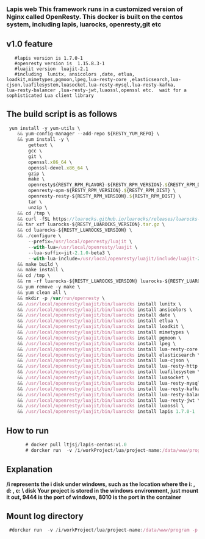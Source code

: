 ### Lapis web This framework runs in a customized version of Nginx called OpenResty. This docker is built on the centos system, including lapis, luarocks, openresty,git etc

## v1.0 feature 
       #lapis version is 1.7.0-1   
       #openresty version is  1.15.8.3-1   
       #luajit version  luajit-2.1    
       #including  lunitx, ansicolors ,date, etlua, loadkit,mimetypes,pgmoon,lpeg,lua-resty-core ,elasticsearch,lua-cjson,luafilesystem,luasocket,lua-resty-mysql,lua-resty-kafka,
	lua-resty-balancer ,lua-resty-jwt,luaossl,openssl etc.  wait for a sophisticated Lua client library   

## The build script is as follows

```js
 yum install -y yum-utils \
    && yum-config-manager --add-repo ${RESTY_YUM_REPO} \
    && yum install -y \
        gettext \
		gcc \
		git \
		openssl.x86_64 \
		openssl-devel.x86_64 \
        gzip \
        make \
        openresty${RESTY_RPM_FLAVOR}-${RESTY_RPM_VERSION}.${RESTY_RPM_DIST}.${RESTY_RPM_ARCH} \
        openresty-opm-${RESTY_RPM_VERSION}.${RESTY_RPM_DIST} \
        openresty-resty-${RESTY_RPM_VERSION}.${RESTY_RPM_DIST} \
        tar \
        unzip \
    && cd /tmp \
    && curl -fSL https://luarocks.github.io/luarocks/releases/luarocks-${RESTY_LUAROCKS_VERSION}.tar.gz -o luarocks-${RESTY_LUAROCKS_VERSION}.tar.gz \
    && tar xzf luarocks-${RESTY_LUAROCKS_VERSION}.tar.gz \
    && cd luarocks-${RESTY_LUAROCKS_VERSION} \
    && ./configure \
        --prefix=/usr/local/openresty/luajit \
        --with-lua=/usr/local/openresty/luajit \
        --lua-suffix=jit-2.1.0-beta3 \
        --with-lua-include=/usr/local/openresty/luajit/include/luajit-2.1 \
    && make build \
    && make install \
    && cd /tmp \
    && rm -rf luarocks-${RESTY_LUAROCKS_VERSION} luarocks-${RESTY_LUAROCKS_VERSION}.tar.gz \
    && yum remove -y make \
    && yum clean all \
    && mkdir -p /var/run/openresty \
	&& /usr/local/openresty/luajit/bin/luarocks install lunitx \
	&& /usr/local/openresty/luajit/bin/luarocks install ansicolors \
	&& /usr/local/openresty/luajit/bin/luarocks install date \
	&& /usr/local/openresty/luajit/bin/luarocks install etlua \
	&& /usr/local/openresty/luajit/bin/luarocks install loadkit \ 
	&& /usr/local/openresty/luajit/bin/luarocks install mimetypes \
	&& /usr/local/openresty/luajit/bin/luarocks install pgmoon \
	&& /usr/local/openresty/luajit/bin/luarocks install lpeg \
	&& /usr/local/openresty/luajit/bin/luarocks install lua-resty-core \
	&& /usr/local/openresty/luajit/bin/luarocks install elasticsearch \
	&& /usr/local/openresty/luajit/bin/luarocks install lua-cjson \
	&& /usr/local/openresty/luajit/bin/luarocks install lua-resty-http \
	&& /usr/local/openresty/luajit/bin/luarocks install luafilesystem \
	&& /usr/local/openresty/luajit/bin/luarocks install luasocket \
	&& /usr/local/openresty/luajit/bin/luarocks install lua-resty-mysql \
	&& /usr/local/openresty/luajit/bin/luarocks install lua-resty-kafka \
	&& /usr/local/openresty/luajit/bin/luarocks install lua-resty-balancer \
	&& /usr/local/openresty/luajit/bin/luarocks install lua-resty-jwt \
	&& /usr/local/openresty/luajit/bin/luarocks install luaossl \ 
	&& /usr/local/openresty/luajit/bin/luarocks install lapis 1.7.0-1 
```


## How to run 
  
```js
       # docker pull ltjsj/lapis-centos:v1.0    
       # dorcker run  -v /i/workProject/lua/project-name:/data/www/program -p 9444:8010  ltjsj/lapis-centos:v1.0
```

## Explanation   

**/i represents the i disk under windows, such as the location where the i: \, d: \, c: \ disk Your project is stored in the windows environment, just mount it out, 9444 is the port of windows,  8010 is the port in the container**

    
## Mount log directory
```js
 #dorcker run  -v /i/workProject/lua/project-name:/data/www/program -p 9444:8010   -v /i/logs:/data/log/  ltjsj/lapis-centos:v1.0
```
